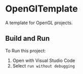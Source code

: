 # OpenGlTemplate

A template for OpenGL projects.

## Build and Run

To Run this project:

1. Open with Visual Studio Code
2. Select `run without debugging`
